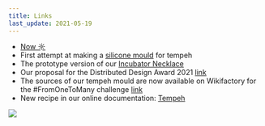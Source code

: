 ```yaml
---
title: Links
last_update: 2021-05-19
---
```

- [Now ☼](now.html)
- First attempt at making a [silicone mould](silicon-mouds-01.html) for tempeh
- The prototype version of our [Incubator Necklace](incubator-necklace.html)
- Our proposal for the Distributed Design Award 2021 [link](https://distributeddesign.eu/awards/entries/domingo-club-incubator/)
- The sources of our tempeh mould are now available on Wikifactory for the #FromOneToMany challenge [link](https://wikifactory.com/@domingoclub/tempeh-molds)
- New recipe in our online documentation: [Tempeh](soy-tempeh.html)

![](grains.png)

